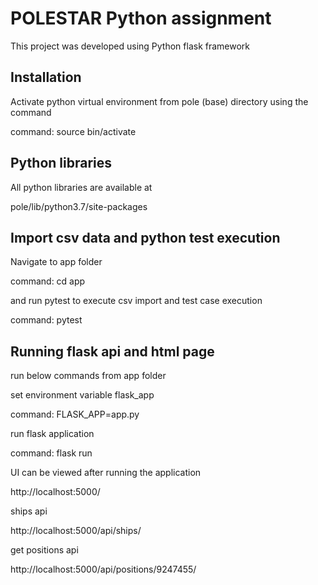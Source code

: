 # POLESTAR Python assignment

This project was developed using Python flask framework

## Installation

Activate python virtual environment from pole (base) directory using the command

command: source bin/activate

## Python libraries

All python libraries are available at

pole/lib/python3.7/site-packages 

## Import csv data and python test execution

Navigate to app folder


command: cd app


and run pytest to execute csv import and test case execution


command: pytest



## Running flask api and html page

run below commands from app folder

set environment variable flask_app


command: FLASK_APP=app.py


run flask application

command: flask run

UI can be viewed after running the application 

http://localhost:5000/

ships api

http://localhost:5000/api/ships/


get positions api

http://localhost:5000/api/positions/9247455/
